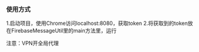 ### 使用方式
1.启动项目，使用Chrome访问localhost:8080，获取token
2.将获取到的token放在FirebaseMessageUtil里的main方法里，运行

注意：VPN开全局代理